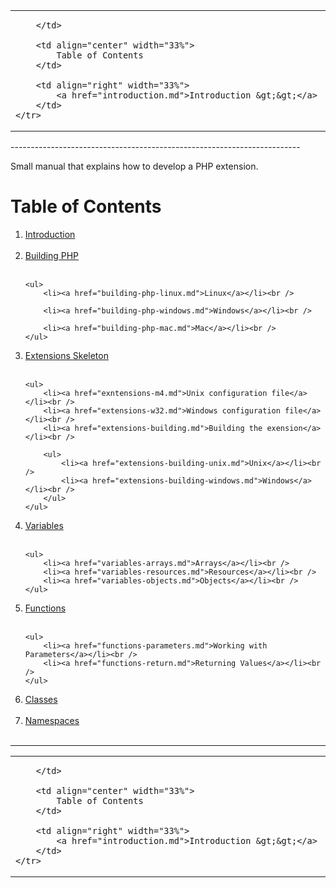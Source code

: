 <table style="width: 100%;" width="100%">
    <tr>
        <td align="left" width="33%">
            
        </td>
        
        <td align="center" width="33%">
            Table of Contents
        </td>
        
        <td align="right" width="33%">
            <a href="introduction.md">Introduction &gt;&gt;</a>
        </td>
    </tr>
</table>
------------------------------------------------------------------------

Small manual that explains how to develop a PHP extension.

# Table of Contents

<ol>

<li><a href="introduction.md">Introduction</a></li><br />
	
<li><a href="building-php.md">Building PHP</a></li><br />

    <ul>
        <li><a href="building-php-linux.md">Linux</a></li><br />
		
        <li><a href="building-php-windows.md">Windows</a></li><br />
    
        <li><a href="building-php-mac.md">Mac</a></li><br />
    </ul>
	
<li><a href="extensions-skeleton.md">Extensions Skeleton</a></li><br />

    <ul>
        <li><a href="exntensions-m4.md">Unix configuration file</a></li><br />
        <li><a href="extensions-w32.md">Windows configuration file</a></li><br />
        <li><a href="extensions-building.md">Building the exension</a></li><br />
        
        <ul>
            <li><a href="extensions-building-unix.md">Unix</a></li><br />
            <li><a href="extensions-building-windows.md">Windows</a></li><br />
        </ul>
    </ul>
	
<li><a href="variables.md">Variables</a></li><br />

    <ul>
		<li><a href="variables-arrays.md">Arrays</a></li><br />
		<li><a href="variables-resources.md">Resources</a></li><br />
		<li><a href="variables-objects.md">Objects</a></li><br />
    </ul>
		
		
<li><a href="functions.md">Functions</a></li><br />

    <ul>
        <li><a href="functions-parameters.md">Working with Parameters</a></li><br />
        <li><a href="functions-return.md">Returning Values</a></li><br />
    </ul>
	
<li><a href="classes.md">Classes</a></li><br />
	
<li><a href="namespaces.md">Namespaces</a></li><br />
    
</ol>

------------------------------------------------------------------------
<table style="width: 100%;">
    <tr>
        <td align="left" width="33%">
            
        </td>
        
        <td align="center" width="33%">
            Table of Contents
        </td>
        
        <td align="right" width="33%">
            <a href="introduction.md">Introduction &gt;&gt;</a>
        </td>
    </tr>
</table>

